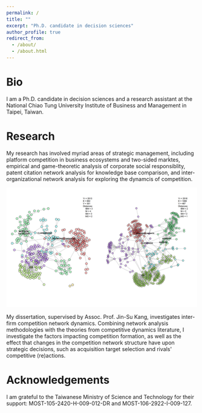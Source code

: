 ```yaml
---
permalink: /
title: ""
excerpt: "Ph.D. candidate in decision sciences"
author_profile: true
redirect_from: 
  - /about/
  - /about.html
---
```


Bio
===

I am a Ph.D. candidate in decision sciences and a research assistant at the National Chiao Tung University Institute of Business and Management in Taipei, Taiwan. 


Research
======
My research has involved myriad areas of strategic management, including platform competition in business ecosystems and two-sided marktes, empirical and game-theoretic analysis of corporate social responsiblity, patent citation network analysis for knowledge base comparison, and inter-organizational network analysis for exploring the dynamcis of competition.

![alt text](/images/clarabridge_net_time_slice_colored_dists_c42_s11.png "Competition Network Groups Over Time")

My dissertation, supervised by Assoc. Prof. Jin-Su Kang, investigates inter-firm competition network dynamics. Combining network analysis methodologies with the theories from competitive dynamics literature, I investigate the factors impacting competition formation, as well as the effect that changes in the competition network structure have upon strategic decisions, such as acquisition target selection and rivals' competitive (re)actions.


Acknowledgements
======
I am grateful to the Taiwanese Ministry of Science and Technology for their support: MOST-105-2420-H-009-012-DR and MOST-106-2922-I-009-127. 
